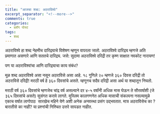```yaml
---
title: "आजचा शब्द: अठराविश्वे"
excerpt_separator: "<!--more-->"
comments: true
categories:
  - ब्लॉग पोस्ट
tags:
  - शब्द
---
```

अठराविश्वे हा शब्द नेहमीच दारिद्र्याचे विशेषण म्हणून वापरला जातो. अठराविश्वे दारिद्र्य म्हणजे अति प्रमाणात असणारे आणि सततचे दारिद्र्य. जसे: सुदामा अठराविश्वे दरिद्री तर कृष्ण साक्षात नवकोट नारायण!
<!--more-->

पण या अठराविश्वांचा आणि दारिद्र्याचा काय संबंध?

मूळ शब्द अठराविश्वे असा नसून अठराविसे असा आहे. १८ गुणिले २० म्हणजे ३६० दिवस दरिद्री तो अठराविसे दरिद्री! मराठी वर्ष हे ३६० दिवसांचे असते. म्हणूनच सदैव दरिद्री असा अर्थ या शब्दातून निघतो.

मराठी वर्ष ३६० दिवसांचे म्हणजेच चांद्र वर्ष असल्याने दर ४-५ वर्षांनी अधिक मास घेऊन ते सौरवर्षाशी (जे ३६५ दिवसांचे असते) सुसंगत करावे लागते. मुस्लिम कालगणनेत अधिक मासाची संकल्पना नसल्यामुळे एकाच वर्षात लागोपाठ  सारखेच महिने येणे अशी अनेक अनवस्था प्रसंग उद्भवतात.
मात्र अठराविसेच का ? बारातीसे का नाही? या प्रश्नांची निश्चित उत्तरे सापडत नाहीत.
